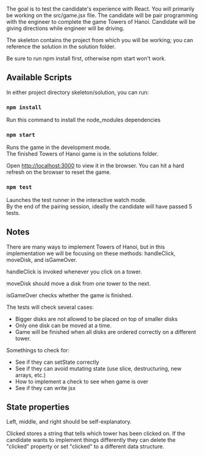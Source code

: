 The goal is to test the candidate's experience with React. You will primarily be working on the src/game.jsx file. The candidate will be pair programming with the engineer to complete the game Towers of Hanoi. Candidate will be giving directions while engineer will be driving. 

The skeleton contains the project from which you will be working; you can reference the solution in the solution folder.

Be sure to run npm install first, otherwise npm start won't work. 

## Available Scripts

In either project directory skeleton/solution, you can run:

### `npm install`

Run this command to install the node_modules dependencies

### `npm start`

Runs the game in the development mode.<br />
The finished Towers of Hanoi game is in the solutions folder. 

Open [http://localhost:3000](http://localhost:3000) to view it in the browser. 
You can hit a hard refresh on the browser to reset the game.

### `npm test`

Launches the test runner in the interactive watch mode.<br />
By the end of the pairing session, ideally the candidate will have passed 5 tests.


## Notes

There are many ways to implement Towers of Hanoi, but in this implementation we will be focusing on these methods: handleClick, moveDisk, and isGameOver. 

handleClick is invoked whenever you click on a tower.

moveDisk should move a disk from one tower to the next.

isGameOver checks whether the game is finished. 

The tests will check several cases:
- Bigger disks are not allowed to be placed on top of smaller disks
- Only one disk can be moved at a time. 
- Game will be finished when all disks are ordered correctly on a different tower.

Somethings to check for:
- See if they can setState correctly
- See if they can avoid mutating state (use slice, destructuring, new arrays, etc.)
- How to implement a check to see when game is over
- See if they can write jsx

## State properties

Left, middle, and right should be self-explanatory.

Clicked stores a string that tells which tower has been clicked on. If the candidate
wants to implement things differently they can delete the "clicked" property or set "clicked" to a different data structure.

